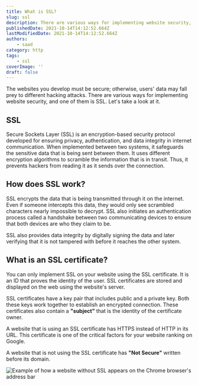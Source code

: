 ```yaml
---
title: What is SSL?
slug: ssl
description: There are various ways for implementing website security, and one of them is SSL.
publishedDate: 2021-10-14T14:12:52.664Z
lastModifiedDate: 2021-10-14T14:12:52.664Z
authors:
    - saad
category: http
tags:
    - ssl
coverImage: ''
draft: false
---
```


<Lead>
The websites you develop must be secure; otherwise, users' data may fall prey to different hacking attacks. There are various ways for implementing website security, and one of them is SSL. Let's take a look at it.
</Lead>

## SSL

Secure Sockets Layer (SSL) is an encryption-based security protocol developed for ensuring privacy, authentication, and data integrity in internet communication. When implemented between two systems, it safeguards the sensitive data that is being sent between them. It uses different encryption algorithms to scramble the information that is in transit. Thus, it prevents hackers from reading it as it sends over the connection.

## How does SSL work?

SSL encrypts the data that is being transmitted through it on the internet. Even if someone intercepts this data, they would only see scrambled characters nearly impossible to decrypt. SSL also initiates an authentication process called a handshake between two communicating devices to ensure that both devices are who they claim to be.

SSL also provides data integrity by digitally signing the data and later verifying that it is not tampered with before it reaches the other system.

## What is an SSL certificate?

You can only implement SSL on your website using the SSL certificate. It is an ID that proves the identity of the user. SSL certificates are stored and displayed on the web using the website's server.

SSL certificates have a key pair that includes public and a private key. Both these keys work together to establish an encrypted connection. These certificates also contain a **"subject"** that is the identity of the certificate owner.

A website that is using an SSL certificate has HTTPS instead of HTTP in its URL. This certificate is one of the critical factors for your website ranking on Google.

A website that is not using the SSL certificate has **"Not Secure"** written before its domain.

![Example of how a website without SSL appears on the Chrome browser's address bar](https://raw.githubusercontent.com/RapidAPI/DevRel-Stack-Data/9667fc6cc55d6f94431862f055ffe17dc0636393/guides/posts/saad/ssl/images/not-secure.png)
